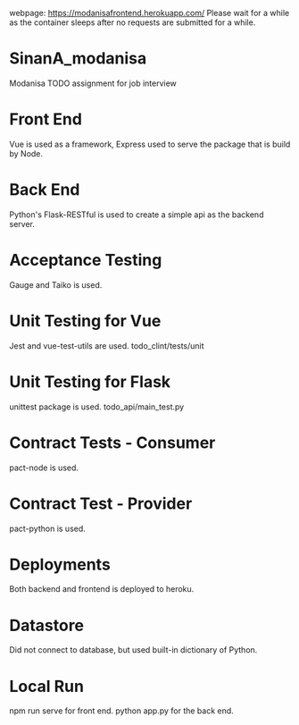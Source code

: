 webpage: https://modanisafrontend.herokuapp.com/
Please wait for a while as the container sleeps after no requests are submitted for a while. 

# SinanA_modanisa
Modanisa TODO assignment for job interview

# Front End
Vue is used as a framework, Express used to serve the package that is build by Node.

# Back End
Python's Flask-RESTful is used to create a simple api as the backend server.

# Acceptance Testing
Gauge and Taiko is used.

# Unit Testing for Vue
Jest and vue-test-utils are used.
todo_clint/tests/unit

# Unit Testing for Flask
unittest package is used.
todo_api/main_test.py

# Contract Tests - Consumer
pact-node is used.

# Contract Test - Provider
pact-python is used.

# Deployments
Both backend and frontend is deployed to heroku.

# Datastore
Did not connect to database, but used built-in dictionary of Python.

# Local Run
npm run serve for front end.
python app.py for the back end.
